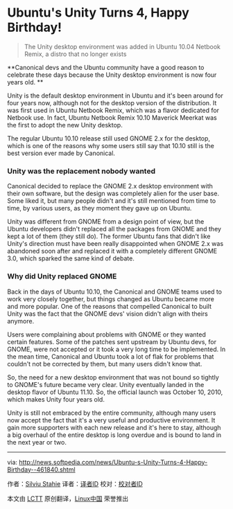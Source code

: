 Ubuntu's Unity Turns 4, Happy Birthday!
================================================================================
> The Unity desktop environment was added in Ubuntu 10.04 Netbook Remix, a distro that no longer exists

**Canonical devs and the Ubuntu community have a good reason to celebrate these days because the Unity desktop environment is now four years old. **

Unity is the default desktop environment in Ubuntu and it's been around for four years now, although not for the desktop version of the distribution. It was first used in Ubuntu Netbook Remix, which was a flavor dedicated for Netbook use. In fact, Ubuntu Netbook Remix 10.10 Maverick Meerkat was the first to adopt the new Unity desktop.

The regular Ubuntu 10.10 release still used GNOME 2.x for the desktop, which is one of the reasons why some users still say that 10.10 still is the best version ever made by Canonical.

### Unity was the replacement nobody wanted ###

Canonical decided to replace the GNOME 2.x desktop environment with their own software, but the design was completely alien for the user base. Some liked it, but many people didn't and it's still mentioned from time to time, by various users, as they moment they gave up on Ubuntu.

Unity was different from GNOME from a design point of view, but the Ubuntu developers didn't replaced all the packages from GNOME and they kept a lot of them (they still do). The former Ubuntu fans that didn't like Unity's direction must have been really disappointed when GNOME 2.x was abandoned soon after and replaced it with a completely different GNOME 3.0, which sparked the same kind of debate.

### Why did Unity replaced GNOME ###

Back in the days of Ubuntu 10.10, the Canonical and GNOME teams used to work very closely together, but things changed as Ubuntu became more and more popular. One of the reasons that compelled Canonical to built Unity was the fact that the GNOME devs' vision didn't align with theirs anymore.

Users were complaining about problems with GNOME or they wanted certain features. Some of the patches sent upstream by Ubuntu devs, for GNOME, were not accepted or it took a very long time to be implemented. In the mean time, Canonical and Ubuntu took a lot of flak for problems that couldn't not be corrected by them, but many users didn't know that.

So, the need for a new desktop environment that was not bound so tightly to GNOME's future became very clear. Unity eventually landed in the desktop flavor of Ubuntu 11.10. So, the official launch was October 10, 2010, which makes Unity four years old.

Unity is still not embraced by the entire community, although many users now accept the fact that it's a very useful and productive environment. It gain more supporters with each new release and it's here to stay, although a big overhaul of the entire desktop is long overdue and is bound to land in the next year or two. 

--------------------------------------------------------------------------------

via: http://news.softpedia.com/news/Ubuntu-s-Unity-Turns-4-Happy-Birthday--461840.shtml

作者：[Silviu Stahie][a]
译者：[译者ID](https://github.com/译者ID)
校对：[校对者ID](https://github.com/校对者ID)

本文由 [LCTT](https://github.com/LCTT/TranslateProject) 原创翻译，[Linux中国](http://linux.cn/) 荣誉推出

[a]:http://news.softpedia.com/editors/browse/silviu-stahie